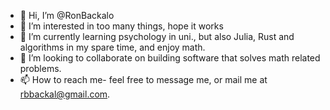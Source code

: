 - 👋 Hi, I’m @RonBackalo
- 👀 I’m interested in too many things, hope it works   
- 🌱 I’m currently learning psychology in uni., but also Julia, Rust and algorithms in my spare time, and enjoy math.
- 💞️ I’m looking to collaborate on building software that solves math related problems.
- 📫 How to reach me- feel free to message me, or mail me at rbbackal@gmail.com.

<!---
RonBackalo/RonBackalo is a ✨ special ✨ repository because its `README.md` (this file) appears on your GitHub profile.
You can click the Preview link to take a look at your changes.
--->
